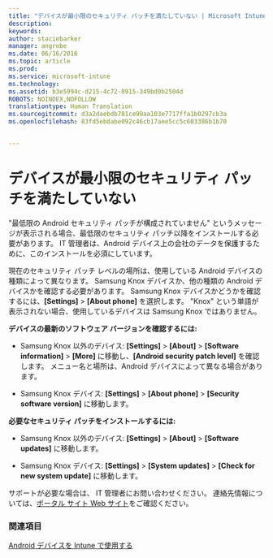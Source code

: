 ```yaml
---
title: "デバイスが最小限のセキュリティ パッチを満たしていない | Microsoft Intune"
description: 
keywords: 
author: staciebarker
manager: angrobe
ms.date: 06/16/2016
ms.topic: article
ms.prod: 
ms.service: microsoft-intune
ms.technology: 
ms.assetid: b3e5994c-d215-4c72-8915-349bd0b2504d
ROBOTS: NOINDEX,NOFOLLOW
translationtype: Human Translation
ms.sourcegitcommit: d3a2daebdb781ce99aa103e7717ffa1b0297cb3a
ms.openlocfilehash: 83fd5ebdabe092c46cb17aee5cc5c603386b1b70


---
```


# デバイスが最小限のセキュリティ パッチを満たしていない

"最低限の Android セキュリティ パッチが構成されていません" というメッセージが表示される場合、最低限のセキュリティ パッチ以降をインストールする必要があります。 IT 管理者は、Android デバイス上の会社のデータを保護するために、このインストールを必須にしています。

現在のセキュリティ パッチ レベルの場所は、使用している Android デバイスの種類によって異なります。 Samsung Knox デバイスか、他の種類の Android デバイスかを確認する必要があります。 Samsung Knox デバイスかどうかを確認するには、**[Settings]** > **[About phone]** を選択します。 "Knox" という単語が表示されない場合、使用しているデバイスは Samsung Knox ではありません。

**デバイスの最新のソフトウェア バージョンを確認するには:**

- Samsung Knox 以外のデバイス: **[Settings]** > **[About]** > **[Software information]** > **[More]** に移動し、**[Android security patch level]** を確認します。 メニュー名と場所は、Android デバイスによって異なる場合があります。

- Samsung Knox デバイス: **[Settings]** > **[About phone]** > **[Security software version]** に移動します。

**必要なセキュリティ パッチをインストールするには:**

- Samsung Knox 以外のデバイス: **[Settings]** > **[About]** > **[Software updates]** に移動します。

- Samsung Knox デバイス: **[Settings]** > **[System updates]** > **[Check for new system update]** に移動します。

サポートが必要な場合は、 IT 管理者にお問い合わせください。 連絡先情報については、[ポータル サイト Web サイト](http://portal.manage.microsoft.com)をご確認ください。

### 関連項目
[Android デバイスを Intune で使用する](using-your-android-device-with-intune.md)



<!--HONumber=Aug16_HO4-->


